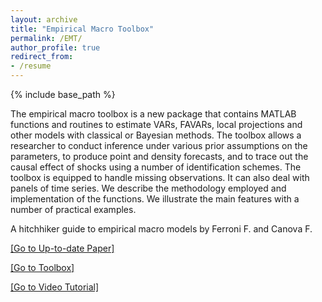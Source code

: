 ```yaml
---
layout: archive
title: "Empirical Macro Toolbox"
permalink: /EMT/
author_profile: true
redirect_from: 
- /resume
---
```


{% include base_path %}

The empirical macro toolbox is a new package that contains MATLAB functions and routines to estimate VARs, FAVARs, local projections and other models with classical or Bayesian methods. The toolbox allows a researcher to conduct inference under various prior assumptions on the parameters, to produce point and density forecasts, and to trace out the causal effect of shocks using a number of identification schemes. The toolbox is equipped to handle missing observations. It can also deal with panels of time series. We describe the methodology employed and implementation of the functions. We illustrate the main features with a number of practical examples.

A hitchhiker guide to empirical macro models by Ferroni F. and Canova F. 

<a href="https://github.com/naffe15/BVAR_/blob/master/HitchhikerGuide_.pdf">[Go to Up-to-date Paper] 

<a href="https://github.com/naffe15/BVAR_">[Go to Toolbox]

<a href="https://www.youtube.com/channel/UCDepPX4wbdkIqfg438J0h_g">[Go to Video Tutorial]
